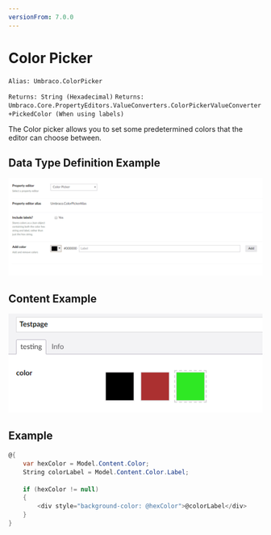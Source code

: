 ```yaml
---
versionFrom: 7.0.0
---
```


# Color Picker

`Alias: Umbraco.ColorPicker`

`Returns: String (Hexadecimal)`
`Returns: Umbraco.Core.PropertyEditors.ValueConverters.ColorPickerValueConverter+PickedColor (When using labels)`

The Color picker allows you to set some predetermined colors that the editor can choose between.

## Data Type Definition Example

![Content Picker Data Type Definition](images/Color-Picker-DataType.png)

## Content Example

![Content Picker Content](images/Color-Picker-Content.png)

## Example

```csharp
@{
    var hexColor = Model.Content.Color;
    String colorLabel = Model.Content.Color.Label;

    if (hexColor != null)
    {
        <div style="background-color: @hexColor">@colorLabel</div>
    }
}
```